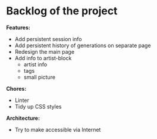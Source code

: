 # Backlog of the project

**Features:**

- Add persistent session info
- Add persistent history of generations on separate page
- Redesign the main page
- Add info to artist-block
  - artist info
  - tags
  - small picture

**Chores:**

- Linter
- Tidy up CSS styles

**Architecture:**

- Try to make accessible via Internet
